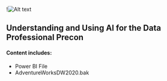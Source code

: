 !![Alt text](https://media.licdn.com/dms/image/sync/D4E27AQEU98EV7flQcA/articleshare-shrink_1280_800/0/1711110495535?e=2147483647&v=beta&t=-gWAk_CAEIDwA--8LAjJXLSxBeLjJ96YN10yrnwDc34)

## Understanding and Using AI for the Data Professional Precon

#### Content includes:

* Power BI File
* AdventureWorksDW2020.bak


